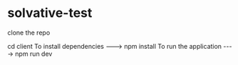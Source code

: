 # solvative-test

clone the repo 

cd client
To install dependencies ---> npm install
To run the application ----> npm run dev

